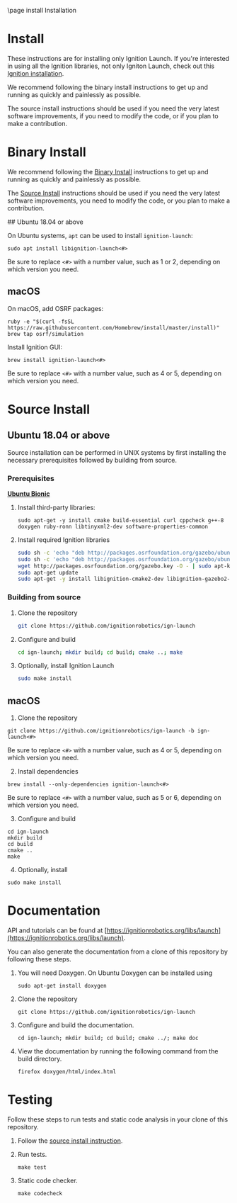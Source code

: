 \page install Installation

# Install

These instructions are for installing only Ignition Launch. If you're interested
in using all the Ignition libraries, not only Igniton Launch, check out this
[Ignition installation](https://ignitionrobotics.org/docs/latest/install).

We recommend following the binary install instructions to get up and running as
quickly and painlessly as possible.

The source install instructions should be used if you need the very latest
software improvements, if you need to modify the code, or if you plan to make a
contribution.

# Binary Install

We recommend following the [Binary Install](#binary-install) instructions to get up and running as quickly and painlessly as possible.

The [Source Install](#source-install) instructions should be used if you need the very latest software improvements, you need to modify the code, or you plan to make a contribution.

## Ubuntu 18.04 or above

On Ubuntu systems, `apt` can be used to install `ignition-launch`:

```
sudo apt install libignition-launch<#>
```

Be sure to replace `<#>` with a number value, such as 1 or 2, depending on
which version you need.

## macOS

On macOS, add OSRF packages:
  ```
  ruby -e "$(curl -fsSL https://raw.githubusercontent.com/Homebrew/install/master/install)"
  brew tap osrf/simulation
  ```

Install Ignition GUI:
  ```
  brew install ignition-launch<#>
  ```

Be sure to replace `<#>` with a number value, such as 4 or 5, depending on
which version you need.

# Source Install


## Ubuntu 18.04 or above

Source installation can be performed in UNIX systems by first installing the
necessary prerequisites followed by building from source.

### Prerequisites

**[Ubuntu Bionic](http://releases.ubuntu.com/18.04/)**

1. Install third-party libraries:

    ```
    sudo apt-get -y install cmake build-essential curl cppcheck g++-8 doxygen ruby-ronn libtinyxml2-dev software-properties-common
    ```

1. Install required Ignition libraries

    ```sh
    sudo sh -c 'echo "deb http://packages.osrfoundation.org/gazebo/ubuntu-stable `lsb_release -cs` main" > /etc/apt/sources.list.d/gazebo-stable.list'
    sudo sh -c 'echo "deb http://packages.osrfoundation.org/gazebo/ubuntu-prerelease `lsb_release -cs` main" > /etc/apt/sources.list.d/gazebo-prerelease.list'
    wget http://packages.osrfoundation.org/gazebo.key -O - | sudo apt-key add -
    sudo apt-get update
    sudo apt-get -y install libignition-cmake2-dev libignition-gazebo2-dev
    ```

### Building from source

1. Clone the repository

    ```sh
    git clone https://github.com/ignitionrobotics/ign-launch
    ```

2. Configure and build

    ```sh
    cd ign-launch; mkdir build; cd build; cmake ..; make
    ```

3. Optionally, install Ignition Launch

    ```sh
    sudo make install
    ```

## macOS

1. Clone the repository
  ```
  git clone https://github.com/ignitionrobotics/ign-launch -b ign-launch<#>
  ```
  Be sure to replace `<#>` with a number value, such as 4 or 5, depending on
  which version you need.

2. Install dependencies
  ```
  brew install --only-dependencies ignition-launch<#>
  ```
  Be sure to replace `<#>` with a number value, such as 5 or 6, depending on
  which version you need.

3. Configure and build
  ```
  cd ign-launch
  mkdir build
  cd build
  cmake ..
  make
  ```

4. Optionally, install
  ```
  sudo make install
  ```

# Documentation

API and tutorials can be found at [https://ignitionrobotics.org/libs/launch](https://ignitionrobotics.org/libs/launch).

You can also generate the documentation from a clone of this repository by following these steps.

1. You will need Doxygen. On Ubuntu Doxygen can be installed using

    ```
    sudo apt-get install doxygen
    ```

2. Clone the repository

    ```
    git clone https://github.com/ignitionrobotics/ign-launch
    ```

3. Configure and build the documentation.

    ```
    cd ign-launch; mkdir build; cd build; cmake ../; make doc
    ```

4. View the documentation by running the following command from the build directory.

    ```
    firefox doxygen/html/index.html
    ```

# Testing

Follow these steps to run tests and static code analysis in your clone of this repository.

1. Follow the [source install instruction](#source-install).

2. Run tests.

    ```
    make test
    ```

3. Static code checker.

    ```
    make codecheck
    ```
